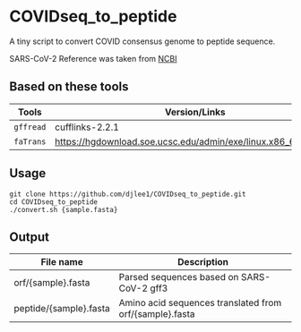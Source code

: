 # COVIDseq_to_peptide
A tiny script to convert COVID consensus genome to peptide sequence.

SARS-CoV-2 Reference was taken from [NCBI](https://www.ncbi.nlm.nih.gov/sars-cov-2/)




## Based on these tools
|Tools|Version/Links|
|---|---|
|`gffread`|cufflinks-2.2.1 |
|`faTrans`|https://hgdownload.soe.ucsc.edu/admin/exe/linux.x86_64/faTrans |




## Usage

    git clone https://github.com/djlee1/COVIDseq_to_peptide.git
    cd COVIDseq_to_peptide
    ./convert.sh {sample.fasta}
    

## Output
|File name|Description|
|---|---|
|orf/{sample}.fasta|Parsed sequences based on SARS-CoV-2 gff3|
|peptide/{sample}.fasta|Amino acid sequences translated from orf/{sample}.fasta |

